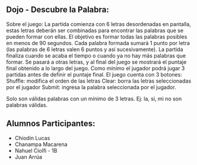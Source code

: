 ## Dojo - Descubre la Palabra: 

Sobre el juego: 
La partida comienza con 6  letras desordenadas en pantalla, estas letras deberán ser combinadas para encontrar las palabras que se pueden formar con ellas. El objetivo es formar todas las palabras posibles en menos de 90 segundos. Cada palabra formada sumará 1 punto por letra (las palabras de 6 letras valen 6 puntos y así sucesivamente). La partida finaliza cuando se acaba el tiempo o cuando ya no hay más palabras que formar. Se pasará a otras letras, y al final del juego se mostrará el puntaje final obtenido a lo largo del juego. Como mínimo el jugador podrá jugar 3 partidas antes de definir el puntaje final.
El juego cuenta con 3 botones:
Shuffle: modifica el orden de las letras
Clear: borra las letras seleccionadas por el jugador
Submit: ingresa la palabra seleccionada por el jugador.

Solo son válidas palabras con un mínimo de 3 letras. Ej: la, si, mi no son palabras válidas.



## Alumnos Participantes:
- Chiodin Lucas
- Chanampa Macarena
- Nahuel Ciolfi - 1B
- Juan Arrúa
